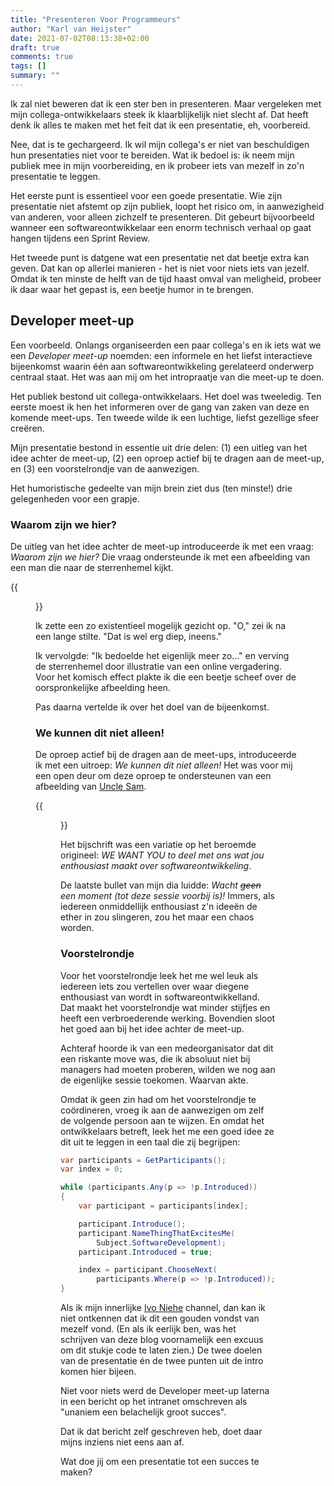 ```yaml
---
title: "Presenteren Voor Programmeurs"
author: "Karl van Heijster"
date: 2021-07-02T08:13:38+02:00
draft: true
comments: true
tags: []
summary: ""
---
```


Ik zal niet beweren dat ik een ster ben in presenteren. Maar vergeleken met mijn collega-ontwikkelaars steek ik klaarblijkelijk niet slecht af. Dat heeft denk ik alles te maken met het feit dat ik een presentatie, eh, voorbereid.


Nee, dat is te gechargeerd. Ik wil mijn collega's er niet van beschuldigen hun presentaties niet voor te bereiden. Wat ik bedoel is: ik neem mijn publiek mee in mijn voorbereiding, en ik probeer iets van mezelf in zo'n presentatie te leggen.


Het eerste punt is essentieel voor een goede presentatie. Wie zijn presentatie niet afstemt op zijn publiek, loopt het risico om, in aanwezigheid van anderen, voor alleen zichzelf te presenteren. Dit gebeurt bijvoorbeeld wanneer een softwareontwikkelaar een enorm technisch verhaal op gaat hangen tijdens een Sprint Review.


Het tweede punt is datgene wat een presentatie net dat beetje extra kan geven. Dat kan op allerlei manieren - het is niet voor niets iets van jezelf. Omdat ik ten minste de helft van de tijd haast omval van meligheid, probeer ik daar waar het gepast is, een beetje humor in te brengen.


## Developer meet-up


Een voorbeeld. Onlangs organiseerden een paar collega's en ik iets wat we een *Developer meet-up* noemden: een informele en het liefst interactieve bijeenkomst waarin één aan softwareontwikkeling gerelateerd onderwerp centraal staat. Het was aan mij om het intropraatje van die meet-up te doen.


Het publiek bestond uit collega-ontwikkelaars. Het doel was tweeledig. Ten eerste moest ik hen het informeren over de gang van zaken van deze en komende meet-ups. Ten tweede wilde ik een luchtige, liefst gezellige sfeer creëren. 


Mijn presentatie bestond in essentie uit drie delen: (1) een uitleg van het idee achter de meet-up, (2) een oproep actief bij te dragen aan de meet-up, en (3) een voorstelrondje van de aanwezigen. 


Het humoristische gedeelte van mijn brein ziet dus (ten minste!) drie gelegenheden voor een grapje.


### Waarom zijn we hier?


De uitleg van het idee achter de meet-up introduceerde ik met een vraag: *Waarom zijn we hier?* Die vraag ondersteunde ik met een afbeelding van een man die naar de sterrenhemel kijkt. 


{{<figure src="https://www.maxpixel.net/static/photo/1x/Night-Sky-Starry-Night-Starry-Sky-Silhouette-1149815.jpg" alt="Afbeelding van een man die naar de sterrenhemel kijkt" width="600">}}


Ik zette een zo existentieel mogelijk gezicht op. "O," zei ik na een lange stilte. "Dat is wel erg diep, ineens." 


Ik vervolgde: "Ik bedoelde het eigenlijk meer zo..." en verving de sterrenhemel door illustratie van een online vergadering. Voor het komisch effect plakte ik die een beetje scheef over de oorspronkelijke afbeelding heen.


Pas daarna vertelde ik over het doel van de bijeenkomst.


### We kunnen dit niet alleen!


De oproep actief bij de dragen aan de meet-ups, introduceerde ik met een uitroep: *We kunnen dit niet alleen!* Het was voor mij een open deur om deze oproep te ondersteunen van een afbeelding van [Uncle Sam](https://nl.wikipedia.org/wiki/Uncle_Sam). 


{{<figure src="https://upload.wikimedia.org/wikipedia/commons/thumb/f/f3/Uncle_Sam_%28pointing_finger%29.jpg/800px-Uncle_Sam_%28pointing_finger%29.jpg" alt="Afbeelding van Uncle Sam" width="300">}}


Het bijschrift was een variatie op het beroemde origineel: *WE WANT YOU to deel met ons wat jou enthousiast maakt over softwareontwikkeling*.


De laatste bullet van mijn dia luidde: *Wacht ~~geen~~ een moment (tot deze sessie voorbij is)!* Immers, als iedereen onmiddellijk enthousiast z'n ideeën de ether in zou slingeren, zou het maar een chaos worden.


### Voorstelrondje


Voor het voorstelrondje leek het me wel leuk als iedereen iets zou vertellen over waar diegene enthousiast van wordt in softwareontwikkelland. Dat maakt het voorstelrondje wat minder stijfjes en heeft een verbroederende werking. Bovendien sloot het goed aan bij het idee achter de meet-up.


Achteraf hoorde ik van een medeorganisator dat dit een riskante move was, die ik absoluut niet bij managers had moeten proberen, wilden we nog aan de eigenlijke sessie toekomen. Waarvan akte.


Omdat ik geen zin had om het voorstelrondje te coördineren, vroeg ik aan de aanwezigen om zelf de volgende persoon aan te wijzen. En omdat het ontwikkelaars betreft, leek het me een goed idee ze dit uit te leggen in een taal die zij begrijpen:


```csharp
var participants = GetParticipants();
var index = 0;

while (participants.Any(p => !p.Introduced))
{
    var participant = participants[index];

    participant.Introduce();
    participant.NameThingThatExcitesMe(
        Subject.SoftwareDevelopment);
    participant.Introduced = true;

    index = participant.ChooseNext(
        participants.Where(p => !p.Introduced));
}
```


Als ik mijn innerlijke [Ivo Niehe](https://www.youtube.com/watch?v=guPLHRacjZs) channel, dan kan ik niet ontkennen dat ik dit een gouden vondst van mezelf vond. (En als ik eerlijk ben, was het schrijven van deze blog voornamelijk een excuus om dit stukje code te laten zien.) De twee doelen van de presentatie én de twee punten uit de intro komen hier bijeen. 


Niet voor niets werd de Developer meet-up laterna in een bericht op het intranet omschreven als "unaniem een belachelijk groot succes". 


Dat ik dat bericht zelf geschreven heb, doet daar mijns inziens niet eens aan af.


Wat doe jij om een presentatie tot een succes te maken?
